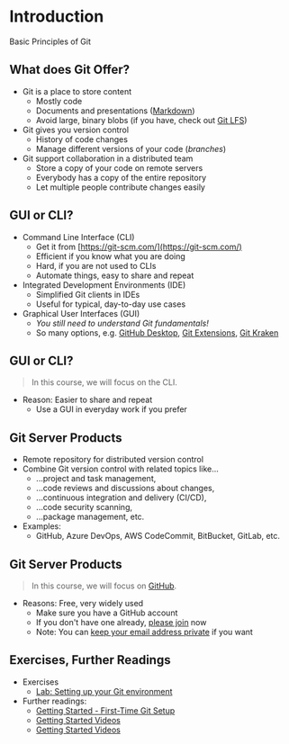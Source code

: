 # Introduction

Basic Principles of Git


## What does Git Offer?

* Git is a place to store content <!-- .element: class="fragment" -->
  * Mostly code
  * Documents and presentations ([Markdown](https://en.wikipedia.org/wiki/Markdown))
  * Avoid large, binary blobs (if you have, check out [Git LFS](https://git-lfs.github.com/))
* Git gives you version control <!-- .element: class="fragment" -->
  * History of code changes
  * Manage different versions of your code (*branches*)
* Git support collaboration in a distributed team <!-- .element: class="fragment" -->
  * Store a copy of your code on remote servers
  * Everybody has a copy of the entire repository
  * Let multiple people contribute changes easily


## GUI or CLI?

* Command Line Interface (CLI) <!-- .element: class="fragment" -->
  * Get it from [https://git-scm.com/](https://git-scm.com/)
  * Efficient if you know what you are doing
  * Hard, if you are not used to CLIs
  * Automate things, easy to share and repeat
* Integrated Development Environments (IDE) <!-- .element: class="fragment" -->
  * Simplified Git clients in IDEs
  * Useful for typical, day-to-day use cases
* Graphical User Interfaces (GUI) <!-- .element: class="fragment" -->
  * *You still need to understand Git fundamentals!*
  * So many options, e.g. [GitHub Desktop](https://desktop.github.com/), [Git Extensions](http://gitextensions.github.io/), [Git Kraken](https://www.gitkraken.com/)


## GUI or CLI?

> In this course, we will focus on the CLI.

* Reason: Easier to share and repeat
  * Use a GUI in everyday work if you prefer


## Git Server Products

* Remote repository for distributed version control <!-- .element: class="fragment" -->
* Combine Git version control with related topics like... <!-- .element: class="fragment" -->
  * ...project and task management,
  * ...code reviews and discussions about changes,
  * ...continuous integration and delivery (CI/CD),
  * ...code security scanning,
  * ...package management, etc.
* Examples: <!-- .element: class="fragment" -->
  * GitHub, Azure DevOps, AWS CodeCommit, BitBucket, GitLab, etc.


## Git Server Products

> In this course, we will focus on [GitHub](https://github.com/).

* Reasons: Free, very widely used
  * Make sure you have a GitHub account
  * If you don't have one already, [please join](https://github.com/join) now
  * Note: You can [keep your email address private](https://help.github.com/en/github/setting-up-and-managing-your-github-user-account/setting-your-commit-email-address) if you want


## Exercises, Further Readings

* Exercises
  * [Lab: Setting up your Git environment](https://github.com/rstropek/git-fundamentals/blob/master/content/labs/0010-setup.md)
* Further readings:
  * [Getting Started - First-Time Git Setup](https://git-scm.com/book/en/v2/Getting-Started-First-Time-Git-Setup)
  * [Getting Started Videos](https://git-scm.com/videos)
  * [Getting Started Videos](https://git-scm.com/videos)
